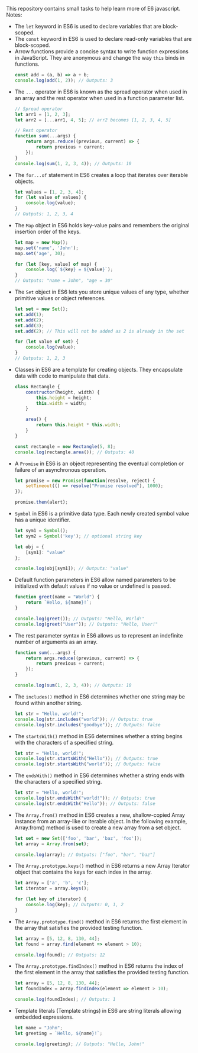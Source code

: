 This repository contains small tasks to help learn more of E6 javascript.  
Notes:  
- The `let` keyword in ES6 is used to declare variables that are block-scoped.
- The `const` keyword in ES6 is used to declare read-only variables that are block-scoped.
- Arrow functions provide a concise syntax to write function expressions in JavaScript. They are anonymous and change the way `this` binds in functions.
    ```javascript
    const add = (a, b) => a + b;
    console.log(add(1, 2)); // Outputs: 3
    ```
- The `...` operator in ES6 is known as the spread operator when used in an array and the rest operator when used in a function parameter list.
    ```javascript
    // Spread operator
    let arr1 = [1, 2, 3];
    let arr2 = [...arr1, 4, 5]; // arr2 becomes [1, 2, 3, 4, 5]

    // Rest operator
    function sum(...args) {
        return args.reduce((previous, current) => {
            return previous + current;
        });
    }
    console.log(sum(1, 2, 3, 4)); // Outputs: 10
   ```
- The `for...of` statement in ES6 creates a loop that iterates over iterable objects.
    ```javascript
    let values = [1, 2, 3, 4];
    for (let value of values) {
        console.log(value);
    }
    // Outputs: 1, 2, 3, 4
    ```
- The `Map` object in ES6 holds key-value pairs and remembers the original insertion order of the keys.
    ```javascript
    let map = new Map();
    map.set('name', 'John');
    map.set('age', 30);

    for (let [key, value] of map) {
        console.log(`${key} = ${value}`);
    }
    // Outputs: "name = John", "age = 30"
    ```
- The `Set` object in ES6 lets you store unique values of any type, whether primitive values or object references.
    ```javascript
    let set = new Set();
    set.add(1);
    set.add(2);
    set.add(3);
    set.add(2); // This will not be added as 2 is already in the set

    for (let value of set) {
        console.log(value);
    }
    // Outputs: 1, 2, 3
    ```
- Classes in ES6 are a template for creating objects. They encapsulate data with code to manipulate that data.
    ```javascript
    class Rectangle {
        constructor(height, width) {
            this.height = height;
            this.width = width;
        }

        area() {
            return this.height * this.width;
        }
    }

    const rectangle = new Rectangle(5, 8);
    console.log(rectangle.area()); // Outputs: 40
    ```
- A `Promise` in ES6 is an object representing the eventual completion or failure of an asynchronous operation.
    ```javascript
    let promise = new Promise(function(resolve, reject) {
        setTimeout(() => resolve("Promise resolved"), 1000);
    });

    promise.then(alert);
    ```
- `Symbol` in ES6 is a primitive data type. Each newly created symbol value has a unique identifier.
    ```javascript
    let sym1 = Symbol();
    let sym2 = Symbol('key'); // optional string key

    let obj = {
        [sym1]: "value"
    };

    console.log(obj[sym1]); // Outputs: "value"
    ```
- Default function parameters in ES6 allow named parameters to be initialized with default values if no value or undefined is passed.
    ```javascript
    function greet(name = "World") {
        return `Hello, ${name}!`;
    }

    console.log(greet()); // Outputs: "Hello, World!"
    console.log(greet("User")); // Outputs: "Hello, User!"
    ```
- The rest parameter syntax in ES6 allows us to represent an indefinite number of arguments as an array.
    ```javascript
    function sum(...args) {
        return args.reduce((previous, current) => {
            return previous + current;
        });
    }

    console.log(sum(1, 2, 3, 4)); // Outputs: 10
    ```
- The `includes()` method in ES6 determines whether one string may be found within another string.
    ```javascript
    let str = "Hello, world!";
    console.log(str.includes("world")); // Outputs: true
    console.log(str.includes("goodbye")); // Outputs: false
    ```
- The `startsWith()` method in ES6 determines whether a string begins with the characters of a specified string.
    ```javascript
    let str = "Hello, world!";
    console.log(str.startsWith("Hello")); // Outputs: true
    console.log(str.startsWith("world")); // Outputs: false
    ```
- The `endsWith()` method in ES6 determines whether a string ends with the characters of a specified string.
    ```javascript
    let str = "Hello, world!";
    console.log(str.endsWith("world!")); // Outputs: true
    console.log(str.endsWith("Hello")); // Outputs: false
    ```
- The `Array.from()` method in ES6 creates a new, shallow-copied Array instance from an array-like or iterable object. In the following example, Array.from() method is used to create a new array from a set object.
    ```javascript
    let set = new Set(['foo', 'bar', 'baz', 'foo']);
    let array = Array.from(set);

    console.log(array); // Outputs: ["foo", "bar", "baz"]
    ```
- The `Array.prototype.keys()` method in ES6 returns a new Array Iterator object that contains the keys for each index in the array.
    ```javascript
    let array = ['a', 'b', 'c'];
    let iterator = array.keys();

    for (let key of iterator) {
        console.log(key); // Outputs: 0, 1, 2
    }
    ```
- The `Array.prototype.find()` method in ES6 returns the first element in the array that satisfies the provided testing function.
    ```javascript
    let array = [5, 12, 8, 130, 44];
    let found = array.find(element => element > 10);

    console.log(found); // Outputs: 12
    ```
- The `Array.prototype.findIndex()` method in ES6 returns the index of the first element in the array that satisfies the provided testing function.
    ```javascript
    let array = [5, 12, 8, 130, 44];
    let foundIndex = array.findIndex(element => element > 10);

    console.log(foundIndex); // Outputs: 1
    ```
- Template literals (Template strings) in ES6 are string literals allowing embedded expressions.
    ```javascript
    let name = "John";
    let greeting = `Hello, ${name}!`;

    console.log(greeting); // Outputs: "Hello, John!"
    ```
